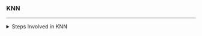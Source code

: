 ### KNN

---
<details>
<summary>Steps Involved in KNN</summary>

* Choose the number of K of neighbours

* Take the K nearest neighbours of the new data point, according to Euclidean distance

* Among these K neighbours, count the number of data points in each category

* Assign the new data point to the category where you counted the most neighbours

* Your Model is Ready

</details>
